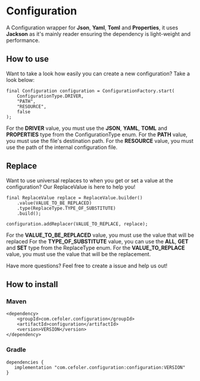 # Configuration

A Configuration wrapper for **Json**, **Yaml**, **Toml** and **Properties**, it uses **Jackson** as 
it's mainly reader ensuring the dependency is light-weight and performance.

## How to use

Want to take a look how easily you can create a new configuration? Take a look below:

```
final Configuration configuration = ConfigurationFactory.start(
    ConfigurationType.DRIVER,
    "PATH",
    "RESOURCE",
    false
);
``` 

For the **DRIVER** value, you must use the **JSON**, **YAML**, **TOML** and **PROPERTIES** type
from the ConfigurationType enum.
For the **PATH** value, you must use the file's destination path.
For the **RESOURCE** value, you must use the path of the internal configuration file.

## Replace

Want to use universal replaces to when you get or set a value at the configuration?
Our ReplaceValue is here to help you!

```
final ReplaceValue replace = ReplaceValue.builder()
    .value(VALUE_TO_BE_REPLACED)
    .type(ReplaceType.TYPE_OF_SUBSTITUTE)
    .build();

configuration.addReplacer(VALUE_TO_REPLACE, replace);
```

For the **VALUE_TO_BE_REPLACED** value, you must use the value that will be replaced
For the **TYPE_OF_SUBSTITUTE** value, you can use the **ALL**, **GET** and **SET** type
from the ReplaceType enum.
For the **VALUE_TO_REPLACE** value, you must use the value that will be the replacement.

Have more questions? Feel free to create a issue and help us out!

## How to install

### Maven

```
<dependency>
    <groupId>com.cefoler.configuration</groupId>
    <artifactId>configuration</artifactId>
    <version>VERSION</version>
</dependency>
```

### Gradle

```
dependencies {
   implementation "com.cefoler.configuration:configuration:VERSION"
}
```
